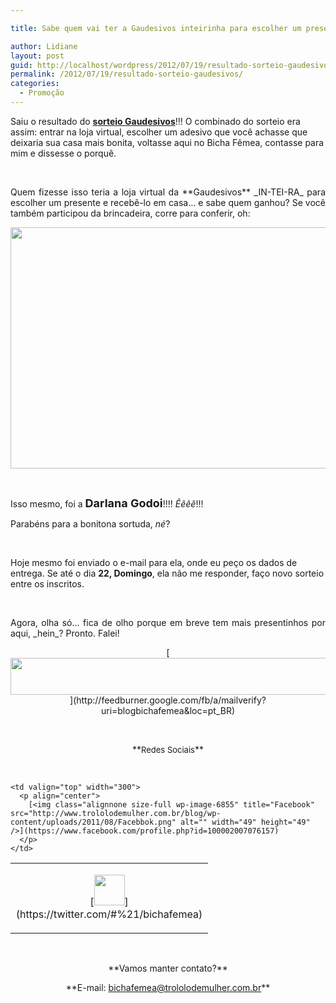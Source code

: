 ```yaml
---

title: Sabe quem vai ter a Gaudesivos inteirinha para escolher um presente?

author: Lidiane
layout: post
guid: http://localhost/wordpress/2012/07/19/resultado-sorteio-gaudesivos/
permalink: /2012/07/19/resultado-sorteio-gaudesivos/
categories:
  - Promoção
---
```

Saiu o resultado do **[sorteio Gaudesivos](http://www.trololodemulher.com.br/2012/07/10/gaudesivos-adesivo-decorativo/)**!!! O combinado do sorteio era assim: entrar na loja virtual, escolher um adesivo que você achasse que deixaria sua casa mais bonita, voltasse aqui no Bicha Fêmea, contasse para mim e dissesse o porquê.

&nbsp;

<p align="justify">
  Quem fizesse isso teria a loja virtual da **Gaudesivos** _IN-TEI-RA_ para escolher um presente e recebê-lo em casa… e sabe quem ganhou? Se você também participou da brincadeira, corre para conferir, oh:
</p>

<!--more-->

<p align="center">
  <a href="http://www.trololodemulher.com.br/?attachment_id=8903" rel="attachment wp-att-8903"><img class="alignnone size-full wp-image-8903" title="Resultado do Sorteio-Gaudesivos" src="http://www.trololodemulher.com.br/blog/wp-content/uploads/2012/07/Resultado-do-Sorteio-Gaudesivos.png" alt="" width="600" height="386" /></a>
</p>

&nbsp;

Isso mesmo, foi a **<span style="font-size: large;">Darlana Godoi</span>**!!!! _Êêêê_!!!

Parabéns para a bonitona sortuda, _né_?

&nbsp;

Hoje mesmo foi enviado o e-mail para ela, onde eu peço os dados de entrega. Se até o dia **22, Domingo**, ela não me responder, faço novo sorteio entre os inscritos.

&nbsp;

<p align="justify">
  Agora, olha só… fica de olho porque em breve tem mais presentinhos por aqui, _hein_? Pronto. Falei!
</p>

<p align="center">
  [<img class="alignnone size-full wp-image-8451" title="Assine o Bicha Fêmea grátis!" src="http://www.trololodemulher.com.br/blog/wp-content/uploads/2012/01/rodapé.png" alt="" width="600" height="59" />](http://feedburner.google.com/fb/a/mailverify?uri=blogbichafemea&loc=pt_BR) 
</p>

&nbsp;

<p align="center">
  **<span style="font-size: small;">Redes Sociais</span>**
</p>

&nbsp;

<table width="600" border="0" cellspacing="0" cellpadding="2">
  <tr>
    <td valign="top" width="300">
      <p align="center">
        [<img class="alignnone size-full wp-image-6857" title="Twitter" src="http://www.trololodemulher.com.br/blog/wp-content/uploads/2011/08/Twitter.png" alt="" width="49" height="49" />](https://twitter.com/#%21/bichafemea) 
      </p>
    </td>
    
    <td valign="top" width="300">
      <p align="center">
        [<img class="alignnone size-full wp-image-6855" title="Facebook" src="http://www.trololodemulher.com.br/blog/wp-content/uploads/2011/08/Facebbok.png" alt="" width="49" height="49" />](https://www.facebook.com/profile.php?id=100002007076157) 
      </p>
    </td>
  </tr>
</table>

&nbsp;

<p align="center">
  **Vamos manter contato?**
</p>

<p align="center">
  **E-mail: <a href="mailto:bichafemea@trololodemulher.com.br">bichafemea@trololodemulher.com.br</a>**
</p>
